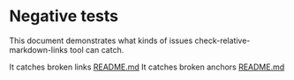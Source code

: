 <!--.markdown files are not fed to the tool by default--->
<!--The long file extension is just a way to exclude on-purpose faulty files from analysis--->

# Negative tests

This document demonstrates what kinds of issues check-relative-markdown-links tool can catch.

It catches broken links [README.md](../../REDME.md)
It catches broken anchors [README.md](../../README.md#gitlab-actions)
